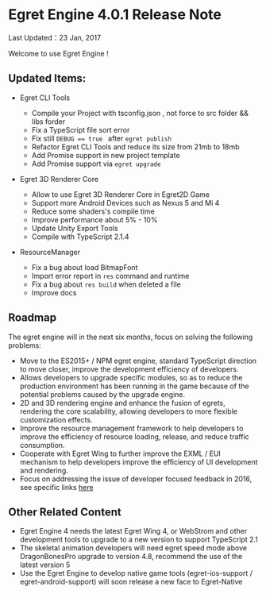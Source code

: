 Egret Engine 4.0.1 Release Note
===============================


Last Updated：23 Jan, 2017


Welcome to use Egret Engine !


## Updated Items:

* Egret CLI Tools
    * Compile your Project with tsconfig.json , not force to src folder && libs forder
    * Fix a TypeScript file sort error
    * Fix  still ```DEBUG == true ``` after ``` egret publish ```
    * Refactor Egret CLI Tools and reduce its size from 21mb to 18mb
    * Add Promise support in new project template
    * Add Promise support via ```egret upgrade``` 

* Egret 3D Renderer Core
    * Allow to use Egret 3D Renderer Core in Egret2D Game
    * Support more Android Devices such as Nexus 5 and Mi 4
    * Reduce some shaders's compile time
    * Improve performance about 5% - 10%
    * Update Unity Export Tools
    * Compile with TypeScript 2.1.4

* ResourceManager
    * Fix a bug about load BitmapFont  
    * Import error report in ```res``` command and runtime
    * Fix a bug about ```res build``` when deleted a file
    * Improve docs



## Roadmap

The egret engine will in the next six months, focus on solving the following problems:

* Move to the ES2015+ / NPM egret engine, standard TypeScript direction to move closer, improve the development efficiency of developers.
* Allows developers to upgrade specific modules, so as to reduce the production environment has been running in the game because of the potential problems caused by the upgrade engine.
* 2D and 3D rendering engine and enhance the fusion of egrets, rendering the core scalability, allowing developers to more flexible customization effects.
* Improve the resource management framework to help developers to improve the efficiency of resource loading, release, and reduce traffic consumption.
* Cooperate with Egret Wing to further improve the EXML / EUI mechanism to help developers improve the efficiency of UI development and rendering.
* Focus on addressing the issue of developer focused feedback in 2016, see specific links [here](http://bbs.egret.com/thread-25005-1-1.html)

## Other Related Content
* Egret Engine 4 needs the latest Egret Wing 4, or WebStrom and other development tools to upgrade to a new version to support TypeScript 2.1
* The skeletal animation developers will need egret speed mode above DragonBonesPro upgrade to version 4.8, recommend the use of the latest version 5
* Use the Egret Engine to develop native game tools (egret-ios-support / egret-android-support) will soon release a new face to Egret-Native
